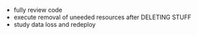 - fully review code
- execute removal of uneeded resources after DELETING STUFF
- study data loss and redeploy